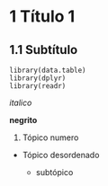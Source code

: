 # 1 Título 1

## 1.1 Subtítulo

```{r}
library(data.table)
library(dplyr)
library(readr)
```

*italico*

**negrito**

1. Tópico numero

- Tópico desordenado

  + subtópico
